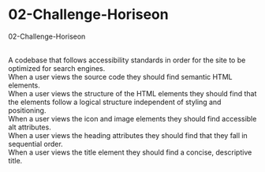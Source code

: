 # 02-Challenge-Horiseon
02-Challenge-Horiseon

<br>A codebase that follows accessibility standards in order for the site to be optimized for search engines. 
<br>When a user views the source code they should find semantic HTML elements.
<br>When a user views the structure of the HTML elements they should find that the elements follow a logical structure independent of styling and positioning.
<br>When a user views the icon and image elements they should find accessible alt attributes.
<br>When a user views the heading attributes they should find that they fall in sequential order. 
<br>When a user views the title element they should find a concise, descriptive title.
